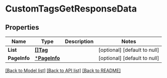 # CustomTagsGetResponseData

## Properties
Name | Type | Description | Notes
------------ | ------------- | ------------- | -------------
**List** | [**[]Tag**](tag.md) |  | [optional] [default to null]
**PageInfo** | [***PageInfo**](page_info.md) |  | [optional] [default to null]

[[Back to Model list]](../README.md#documentation-for-models) [[Back to API list]](../README.md#documentation-for-api-endpoints) [[Back to README]](../README.md)


